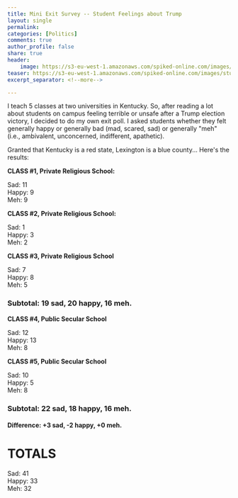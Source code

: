 ```yaml
---
title: Mini Exit Survey -- Student Feelings about Trump
layout: single
permalink: 
categories: [Politics]
comments: true
author_profile: false
share: true
header:
    image: https://s3-eu-west-1.amazonaws.com/spiked-online.com/images/students_sad.jpg
teaser: https://s3-eu-west-1.amazonaws.com/spiked-online.com/images/students_sad.jpg
excerpt_separator: <!--more-->

---
```



I teach 5 classes at two universities in Kentucky. So, after reading a lot about students on campus feeling terrible or unsafe after a Trump election victory, I decided to do my own exit poll. I asked students whether they felt generally happy or generally bad (mad, scared, sad) or generally "meh" (i.e., ambivalent, unconcerned, indifferent, apathetic). 

Granted that Kentucky is a red state, Lexington is a blue county... Here's the results:  

<!--more-->



**CLASS #1, Private Religious School:** 

Sad:  11  
Happy:  9  
Meh: 9  

**CLASS #2, Private Religious School:** 

Sad: 1  
Happy: 3  
Meh: 2  


**CLASS #3, Private Religious School**

Sad: 7  
Happy: 8  
Meh: 5  

### Subtotal: 19 sad, 20 happy, 16 meh. 




**CLASS #4, Public Secular School**

Sad: 12  
Happy: 13  
Meh: 8  

**CLASS #5, Public Secular School**

Sad: 10  
Happy:  5  
Meh:  8  

### Subtotal: 22 sad, 18 happy, 16 meh. 

#### Difference: +3 sad, -2 happy, +0 meh. 

# TOTALS

Sad: 41  
Happy: 33  
Meh: 32  
